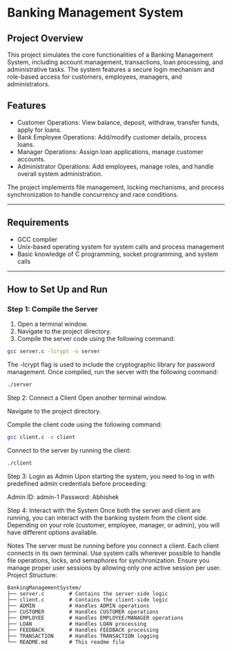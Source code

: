 # Banking Management System

## Project Overview

This project simulates the core functionalities of a Banking Management System, including account management, transactions, loan processing, and administrative tasks. The system features a secure login mechanism and role-based access for customers, employees, managers, and administrators.

## Features

- Customer Operations: View balance, deposit, withdraw, transfer funds, apply for loans.
- Bank Employee Operations: Add/modify customer details, process loans.
- Manager Operations: Assign loan applications, manage customer accounts.
- Administrator Operations: Add employees, manage roles, and handle overall system administration.
  
The project implements file management, locking mechanisms, and process synchronization to handle concurrency and race conditions.

---

## Requirements

- GCC compiler
- Unix-based operating system for system calls and process management
- Basic knowledge of C programming, socket programming, and system calls

---

## How to Set Up and Run

### Step 1: Compile the Server

1. Open a terminal window.
2. Navigate to the project directory.
3. Compile the server code using the following command:
   
```bash
gcc server.c -lcrypt -o server
```

The -lcrypt flag is used to include the cryptographic library for password management.
Once compiled, run the server with the following command:

```bash
./server
```

Step 2: Connect a Client
Open another terminal window.

Navigate to the project directory.

Compile the client code using the following command:

```bash
gcc client.c -o client
```

Connect to the server by running the client:

```bash
./client
```

Step 3: Login as Admin
Upon starting the system, you need to log in with predefined admin credentials before proceeding:

Admin ID: admin-1
Password: Abhishek

Step 4: Interact with the System
Once both the server and client are running, you can interact with the banking system from the client side. Depending on your role (customer, employee, manager, or admin), you will have different options available.

Notes
The server must be running before you connect a client.
Each client connects in its own terminal.
Use system calls wherever possible to handle file operations, locks, and semaphores for synchronization.
Ensure you manage proper user sessions by allowing only one active session per user.
Project Structure:
```
BankingManagementSystem/
├── server.c        # Contains the server-side logic
├── client.c        # Contains the client-side logic
├── ADMIN           # Handles ADMIN operations
├── CUSTOMER        # Handles CUSTOMER operations
├── EMPLOYEE        # Handles EMPLOYEE/MANAGER operations
├── LOAN            # Handles LOAN processing
├── FEEDBACK        # Handles FEEDBACK processing
├── TRANSACTION     # Handles TRANSACTION logging
└── README.md       # This readme file
```
